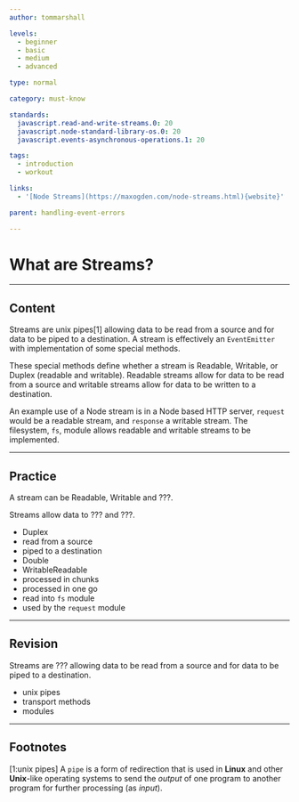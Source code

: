 ```yaml
---
author: tommarshall

levels:
  - beginner
  - basic
  - medium
  - advanced

type: normal

category: must-know

standards:
  javascript.read-and-write-streams.0: 20
  javascript.node-standard-library-os.0: 20
  javascript.events-asynchronous-operations.1: 20

tags:
  - introduction
  - workout

links:
  - '[Node Streams](https://maxogden.com/node-streams.html){website}'

parent: handling-event-errors

---
```

# What are Streams?

---
## Content

Streams are unix pipes[1] allowing data to be read from a source and for data to be piped to a destination. A stream is effectively an `EventEmitter` with implementation of some special methods.

These special methods define whether a stream is Readable, Writable, or Duplex (readable and writable). Readable streams allow for data to be read from a source and writable streams allow for data to be written to a destination.

An example use of a Node stream is in a Node based HTTP server, `request` would be a readable stream, and `response` a writable stream. The filesystem, `fs`, module allows readable and writable streams to be implemented.

---
## Practice

A stream can be Readable, Writable and ???.

Streams allow data to ??? and ???.

* Duplex
* read from a source
* piped to a destination
* Double
* WritableReadable
* processed in chunks
* processed in one go
* read into `fs` module
* used by the `request` module

---
## Revision

Streams are ??? allowing data to be read from a source and for data to be piped to a destination.

* unix pipes
* transport methods
* modules

---
## Footnotes
[1:unix pipes]
A `pipe` is a form of redirection that is used in **Linux** and other **Unix**-like operating systems to send the *output* of one program to another program for further processing (as *input*).
